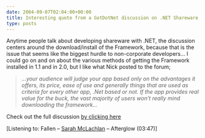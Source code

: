 ```yaml
---
date: 2004-09-07T02:04:00+00:00
title: Interesting quote from a GotDotNet discussion on .NET Shareware...
type: posts
---
```

Anytime people talk about developing shareware with .NET, the discussion centers around the download/install of the Framework, because that is the issue that seems like the biggest hurdle to non-corporate developers... I could go on and on about the various methods of getting the Framework installed in 1.1 and in 2.0, but I like what Nick posted to the forum;



> _...your audience will judge your app based only on the advantages it offers, its price, ease of use and generally things that are used as criteria for every other app, .Net based or not. If the app provides real value for the $buck$, the vast majority of users won't really mind downloading the framework..._



Check out the full discussion [by clicking here](http://www.gotdotnet.com/Community/MessageBoard/Thread.aspx?id=260372&Page=1#260936)




  [Listening to: Fallen – [Sarah McLachlan](https://open.spotify.com/search/Sarah%20McLachlan/artists) – Afterglow (03:47)]
